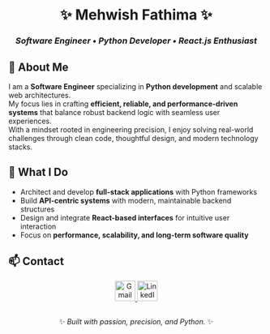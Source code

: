 <!-- ---------------------------- -->
<!--     PROFESSIONAL README      -->
<!-- ---------------------------- -->

<div align="center">

# ✨ **Mehwish Fathima** ✨
### *Software Engineer • Python Developer • React.js Enthusiast*



</div>

## 🍃 **About Me**
I am a **Software Engineer** specializing in **Python development** and scalable web architectures.  
My focus lies in crafting **efficient, reliable, and performance-driven systems** that balance robust backend logic with seamless user experiences.  
With a mindset rooted in engineering precision, I enjoy solving real-world challenges through clean code, thoughtful design, and modern technology stacks.  



## 🍃 **What I Do**
- Architect and develop **full-stack applications** with Python frameworks  
- Build **API-centric systems** with modern, maintainable backend structures  
- Design and integrate **React-based interfaces** for intuitive user interaction  
- Focus on **performance, scalability, and long-term software quality**  




## 📫 Contact

<div align="center">
  <a href="mailto:mehwishfathima.mail@gmail.com">
    <img src="https://skillicons.dev/icons?i=gmail" alt="Gmail" width="40" height="40"/>
  </a>
  <a href="https://www.linkedin.com/in/mehwishfatima11">
    <img src="https://skillicons.dev/icons?i=linkedin" alt="LinkedIn" width="40" height="40"/>
  </a>
</div>

##
<div align="center">

✨ *Built with passion, precision, and Python.* ✨

</div>
